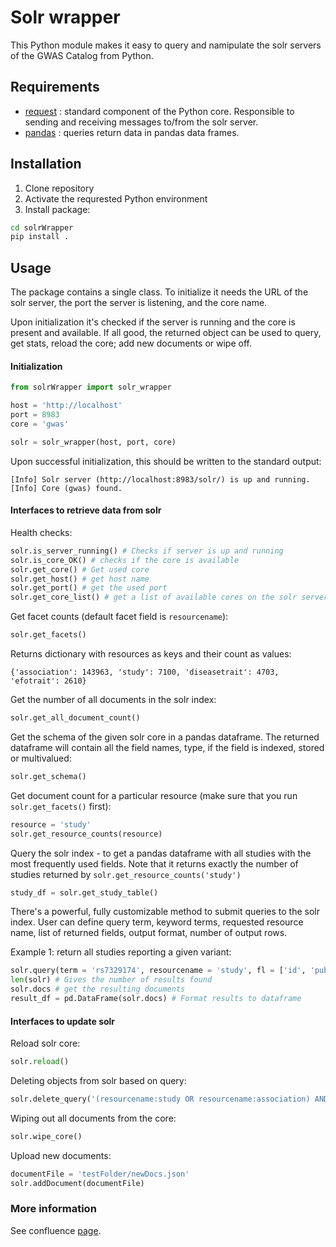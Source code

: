 # Solr wrapper

This Python module makes it easy to query and namipulate the solr servers of the GWAS Catalog from Python. 

## Requirements

* [request](https://requests.kennethreitz.org/en/master/) : standard component of the Python core. Responsible to sending and 
receiving messages to/from the solr server.
* [pandas](https://pandas.pydata.org) : queries return data in pandas data frames.

## Installation

1. Clone repository
2. Activate the requrested Python environment
3. Install package:

```bash
cd solrWrapper
pip install .
```

## Usage

The package contains a single class. To initialize it needs the URL of the solr server, the port the server is listening, and the core name.

Upon initialization it's checked if the server is running and the core is present and available. If all good, the returned object can be used to query, get stats, reload the core; add new documents or wipe off.

#### Initialization


```python
from solrWrapper import solr_wrapper

host = 'http://localhost'
port = 8983
core = 'gwas'

solr = solr_wrapper(host, port, core)
```

Upon successful initialization, this should be written to the standard output:

```
[Info] Solr server (http://localhost:8983/solr/) is up and running.
[Info] Core (gwas) found.
```

#### Interfaces to retrieve data from solr

Health checks:

```python
solr.is_server_running() # Checks if server is up and running
solr.is_core_OK() # checks if the core is available
solr.get_core() # Get used core
solr.get_host() # get host name
solr.get_port() # get the used port
solr.get_core_list() # get a list of available cores on the solr server
```

Get facet counts (default facet field is `resourcename`):

```python
solr.get_facets()
```

Returns dictionary with resources as keys and their count as values:

```
{'association': 143963, 'study': 7100, 'diseasetrait': 4703, 'efotrait': 2610}
```

Get the number of all documents in the solr index:

```python
solr.get_all_document_count()
```

Get the schema of the given solr core in a pandas dataframe. The returned dataframe will contain all the field names, type, if the field is indexed, stored or multivalued:

```python
solr.get_schema()
```

Get document count for a particular resource (make sure that you run `solr.get_facets()` first):

```python
resource = 'study'
solr.get_resource_counts(resource)
```

Query the solr index - to get a pandas dataframe with all studies with the most frequently used fields.
Note that it returns exactly the number of studies returned by `solr.get_resource_counts('study')`

```python
study_df = solr.get_study_table()
```

There's a powerful, fully customizable method to submit queries to the solr index. User can 
define query term, keyword terms, requested resource name, list of returned fields, output format, number of output rows.

Example 1: return all studies reporting a given variant:

```python
solr.query(term = 'rs7329174', resourcename = 'study', fl = ['id', 'pubmedId', 'accessionId'])
len(solr) # Gives the number of results found
solr.docs # get the resulting documents
result_df = pd.DataFrame(solr.docs) # Format results to dataframe
```

#### Interfaces to update solr

Reload solr core:

```python
solr.reload()
```

Deleting objects from solr based on query:

```python
solr.delete_query('(resourcename:study OR resourcename:association) AND ( pubmedId:22683750 )')
```

Wiping out all documents from the core:

```python
solr.wipe_core()
```

Upload new documents:

```python
documentFile = 'testFolder/newDocs.json'
solr.addDocument(documentFile)
```

### More information

See confluence [page](https://www.ebi.ac.uk/seqdb/confluence/display/GOCI/Solr+wrapper).





